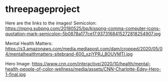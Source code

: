 # threepageproject

Here are the links to the images! 
Semicolon: https://mpng.subpng.com/20180525/bp/kisspng-comma-computer-icons-quotation-mark-semicolon-5b0878a177ce17.9373168415272818254907.jpg

Mental Health Matters: https://s3.amazonaws.com/media.mediapost.com/dam/cropped/2020/05/04/mentalhealthmatters-sitebrand-600_xzjYPRJ_8OUVMTI.jpg

Hero Image: https://www.cnn.com/interactive/2020/10/health/mental-health-people-of-color-wellness/media/assets/CNN-Charlotte-Edey-Hero-1-final.jpg
